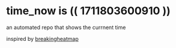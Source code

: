 # time_now is (( 1711803600910 ))

an automated repo that shows the currnent time

inspired by [breakingheatmap](https://github.com/breakingheatmap/breakingheatmap)